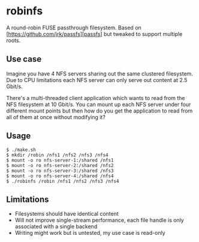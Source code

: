 robinfs
=======

A round-robin FUSE passthrough filesystem.  Based on [https://github.com/jrk/passfs][passfs]
but tweaked to support multiple roots.

Use case
--------

Imagine you have 4 NFS servers sharing out the same clustered filesystem.  Due
to CPU limitations each NFS server can only serve out content at 2.5 Gbit/s.

There's a multi-threaded client application which wants to read from the NFS
filesystem at 10 Gbit/s.  You can mount up each NFS server under four different
mount points but then how do you get the application to read from all of them
at once without modifying it?

Usage
-----

    $ ./make.sh
    $ mkdir /robin /nfs1 /nfs2 /nfs3 /nfs4
    $ mount -o ro nfs-server-1:/shared /nfs1
    $ mount -o ro nfs-server-2:/shared /nfs2
    $ mount -o ro nfs-server-3:/shared /nfs3
    $ mount -o ro nfs-server-4:/shared /nfs4
    $ ./robinfs /robin /nfs1 /nfs2 /nfs3 /nfs4

Limitations
-----------

* Filesystems should have identical content
* Will not improve single-stream performance, each file handle is only associated with a single backend
* Writing might work but is untested, my use case is read-only
